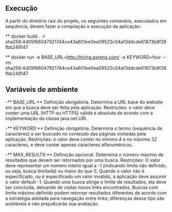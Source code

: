 ## Execução
A partir do diretório raiz do projeto, os seguintes comandos, executados em sequência, devem fazer a
compilação e execução da aplicação:


** docker build . -t sha256:4d05f66047921744ce43a601ee0ea09522c04af3ddcde61873b8f26fbb249147


** docker run -e BASE_URL=http://hiring.axreng.com/ -e KEYWORD=four --rm sha256:4d05f66047921744ce43a601ee0ea09522c04af3ddcde61873b8f26fbb249147



## Variáveis de ambiente
-** BASE_URL:** Definição obrigatória. Determina a URL base do website em que a busca deve ser feita pela aplicação. Restrições: o valor deve conter uma URL (HTTP ou HTTPS) válida e absoluta de acordo com a implementação da classe java.net.URI.

-** KEYWORD:** Definição obrigatória. Determina o termo (sequência de caracteres) a ser buscado no conteúdo das páginas visitadas pela aplicação. Restrições: o valor deve conter no mínimo 4 e no máximo 32 caracteres, e deve conter apenas caracteres alfanuméricos.

-** MAX_RESULTS:** Definição opcional. Determina o número máximo de resultados que devem ser retornados por uma busca. Restrições: O valor deve representar um número inteiro igual a -1 (indicando limite não definido, ou seja, busca ilimitada) ou maior do que 0. Quando o valor não é especificado, ou é especificado um valor inválido, a aplicação deve assumir o valor default -1. Quando uma busca atinge o limite de resultados, ela deve ser concluída, deixando de visitar novos links encontrados. Buscas com limite máximo definido podem retornar resultados diferentes de acordo com a estratégia adotada para navegação entre links; diferenças desse tipo são aceitáveis e não prejudicarão sua avaliação.
